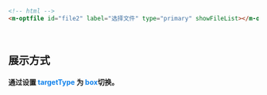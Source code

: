 <br/>

```html
<!-- html -->
<m-optfile id="file2" label="选择文件" type="primary" showFileList></m-optfile>
```
<br/>

## 展示方式
#### 通过设置 <font color=#0e80eb>**targetType**</font> 为 <font color=#0e80eb>**box**</font>切换。
<br/>
